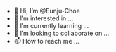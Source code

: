 - 👋 Hi, I’m @Eunju-Choe
- 👀 I’m interested in ...
- 🌱 I’m currently learning ...
- 💞️ I’m looking to collaborate on ...
- 📫 How to reach me ...

<!---
Eunju-Choe/Eunju-Choe is a ✨ special ✨ repository because its `README.md` (this file) appears on your GitHub profile.
You can click the Preview link to take a look at your changes.
--->
